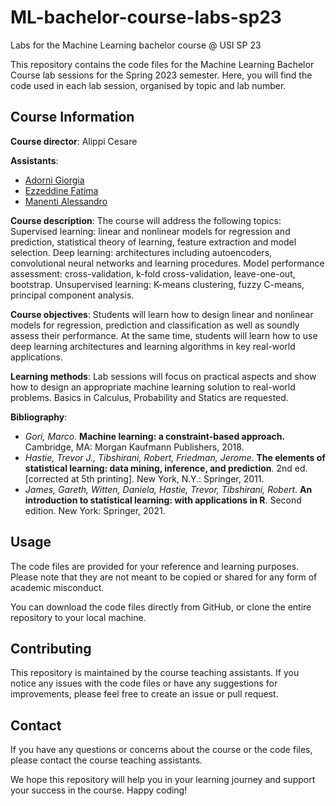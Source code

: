 # ML-bachelor-course-labs-sp23
Labs for the Machine Learning bachelor course @ USI SP 23

This repository contains the code files for the Machine Learning Bachelor Course lab sessions for the Spring 2023 semester. Here, you will find the code used in each lab session, organised by topic and lab number.

## Course Information

**Course director**: Alippi Cesare

**Assistants**:

- [Adorni Giorgia](mailto:giorgia.adorni@usi.ch)
- [Ezzeddine Fatima](mailto:fatima.ezzeddine@usi.ch)
- [Manenti Alessandro](mailto:alessandro.manenti@usi.ch)

**Course description**: The course will address the following topics: Supervised learning: linear and nonlinear models for regression and prediction, statistical theory of learning, feature extraction and model selection. Deep learning: architectures including autoencoders, convolutional neural networks and learning procedures. Model performance assessment: cross-validation, k-fold cross-validation, leave-one-out, bootstrap. Unsupervised learning: K-means clustering, fuzzy C-means, principal component analysis.

**Course objectives**: Students will learn how to design linear and nonlinear models for regression, prediction and classification as well as soundly assess their performance. At the same time, students will learn how to use deep learning architectures and learning algorithms in key real-world applications.

**Learning methods**: Lab sessions will focus on practical aspects and show how to design an appropriate machine learning solution to real-world problems. Basics in Calculus, Probability and Statics are requested.

**Bibliography**:

- *Gori, Marco*. **Machine learning: a constraint-based approach.** Cambridge, MA: Morgan Kaufmann Publishers, 2018.
- *Hastie, Trevor J., Tibshirani, Robert, Friedman, Jerome*. **The elements of statistical learning: data mining, inference, and prediction**. 2nd ed. [corrected at 5th printing]. New York, N.Y.: Springer, 2011.
- *James, Gareth, Witten, Daniela, Hastie, Trevor, Tibshirani, Robert*. **An introduction to statistical learning: with applications in R**. Second edition. New York: Springer, 2021.

## Usage

The code files are provided for your reference and learning purposes. Please note that they are not meant to be copied or shared for any form of academic misconduct.

You can download the code files directly from GitHub, or clone the entire repository to your local machine.

## Contributing

This repository is maintained by the course teaching assistants. If you notice any issues with the code files or have any suggestions for improvements, please feel free to create an issue or pull request.

## Contact

If you have any questions or concerns about the course or the code files, please contact the course teaching assistants.

We hope this repository will help you in your learning journey and support your success in the course. Happy coding!

